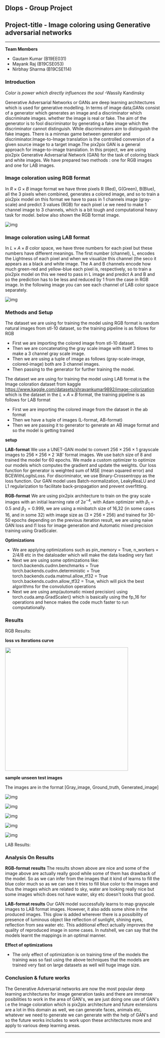 ## **Dlops - Group Project**
## **Project-title - Image coloring using Generative adversarial networks**
---

**Team Members**

- Gautam Kumar (B19EE031)
- Mayank Raj (B19CSE053)
- Nirbhay Sharma (B19CSE114)

### **Introduction**

*Color is power which directly influences the soul*
                                               -Wassily Kandinsky    

Generative Adversarial Networks or GANs are deep learning architectures which is used for generative modelling. In terms of image data,GANs consist of a generator which generates an image and a discriminator which discriminate images.
whether the image is real or fake. The aim of the generator is to fool discriminator by generating a fake image
which the discriminator cannot distinguish. While discriminators aim to distinguish the fake images. There is a
minmax game between generator and discriminator.Image-to-Image translation is the controlled conversion of a given source image to a target image.The pix2pix GAN is a general approach for image-to-image translation. 
In this project, we are using pix2pix Generative Adversarial Network (GAN) for the task of coloring black and white images. We have prepared two methods : one for RGB images and one for LAB images.


### **Image coloration using RGB format**

In $R \times G \times B$ image format we have three pixels R (Red), G(Green), B(Blue), all the 3 pixels when combined, generates a colored image, and so to train a pix2pix model on this format we have to pass in 1 channels image (gray-scale) and predict 3 values (RGB) for each pixel i.e we need to make 1 channel image to 3 channels, which is a bit tough and computational heavy task for model. below also shown the RGB format image. 

![img](https://miro.medium.com/max/1400/1*zeMdgdeBcITxnQZqVZ4rMg.jpeg)

### **Image coloration using LAB format**
In $L \times A \times B$ color space, we have three numbers for each pixel but these numbers have different meanings. The first number (channel), L, encodes the Lightness of each pixel and when we visualize this channel (the seco it appears as a black and white image. The A and B channels encode how much green-red and yellow-blue each pixel is, respectively, so to train a pix2pix model on this we need to pass in L image and predict A and B and so the prediction has to be less and reduced by 1 from the case in RGB image. In the following image you can see each channel of LAB color space separately.

![img](https://miro.medium.com/max/1400/1*ij9xBxv9rVuCyxuMDhgmQg.jpeg)

### **Methods and Setup**

The dataset we are using for training the model using RGB format is random natural images from stl-10 dataset, so the training pipeline is as follows for RGB
- First we are importing the colored image from stl-10 dataset.
- Then we are concatenating the gray scale image with itself 3 times to make a 3 channel gray scale image.
- Then we are using a tuple of image as follows (gray-scale-image, colored-image) both are 3 channel images.
- Then passing to the generator for further training the model.

The dataset we are using for training the model using LAB format is the Image coloration dataset from kaggle <span class='image'> https://www.kaggle.com/datasets/shravankumar9892/image-colorization </span> which is the dataset in the $L \times A \times B$ format, the training pipeline is as follows for LAB format
- First we are importing the colored image from the dataset in the ab format
- Then we have a tuple of images (L-format, AB-format)
- Then we are passing it to generator to generate an AB image format and so the model is getting trained

**setup**

**LAB-format**
We use a UNET-GAN model to convert $256 \times 256 \times 1$ grayscale images to $256 \times 256 \times 2$ 'AB' format images. We use batch size of 8 and trained the model for 60 epochs. We made a custom optimizer to optimize our models which computes the gradient and update the weights. Our loss function for generator is weighted sum of MSE (mean squared error) and BCEWithLogitsLoss. For discriminator, we use Binary-Crossentropy as the loss function. Our GAN model uses Batch-normalization, LeakyReaLU and L1 regularization to facilitate back-propagation and prevent overfitting.

**RGB-format**
We are using pix2pix architecture to train on the gray scale images with an initial learning rate of $2e^{-4}$, with Adam optimizer with $\beta_1 = 0.5$ and $\beta_2 = 0.999$, we are using a minibatch size of 16,32 (in some cases 16, and in some 32) with image size as ($3 \times 256 \times 256$) and trained for 30-50 epochs depending on the previous iteration result, we are using naive GAN loss and l1 loss for image generation and Automatic mixed precision training using GradScaler.

**Optimizations**

- We are applying optimizations such as pin_memory = True, n_workers = 2/4/8 etc in the dataloader which will make the data loading very fast
- Next we are using some optimizations like:
    torch.backends.cudnn.benchmarks = True
    torch.backends.cudnn.deterministic = True
    torch.backends.cuda.matmul.allow_tf32 = True
    torch.backends.cudnn.allow_tf32 = True,
    which will pick the best algorithms for the convolution operations
- Next we are using amp(automatic mixed precision) using torch.cuda.amp.GradScaler() which is basically using the fp_16 for operations and hence makes the code much faster to run computationally.


### **Results**

RGB Results:

**loss vs iterations curve**

<img src="./test_files3/loss.svg" width=400/>

**sample unseen test images**

The images are in the format \[Gray_image, Ground_truth, Generated_image\]

![img](https://github.com/Mayank9mare/ImagesForMarkdown/blob/main/dlop1.png?raw=true)

![img](https://github.com/Mayank9mare/ImagesForMarkdown/blob/main/dlop6.png?raw=true)

![img](https://github.com/Mayank9mare/ImagesForMarkdown/blob/main/dlop2.png?raw=true)

![img](https://github.com/Mayank9mare/ImagesForMarkdown/blob/main/dlop5.png?raw=true)

![img](https://github.com/Mayank9mare/ImagesForMarkdown/blob/main/dlop7.png?raw=true)

LAB Results:



### **Analysis On Results**

**RGB-format results**
The results shown above are nice and some of the image above are actually really good while some of them has drawback of the model. So as we can infer from the images that it kind of learns to fill the blue color much so as we can see it tries to fill blue color to the images and thus the images which are related to sky, water are looking really nice but some images which does not have water, sky etc doesn't looks that good.

**LAB-format results**
Our GAN model successfully learns to map grayscale images to LAB format images. However, it also adds some shine in the produced images. This glow is added wherever there is a possibility of presence of luminous object like reflection of sunlight, shining eyes, reflection from sea water etc. This additional effect actually improves the quality of reproduced image in some cases. In nutshell, we can say that the models learnt the mappings in an optimal manner.

**Effect of optimizations**
- The only effect of optimization is on training time of the models the training was so fast using the above techniques that the models are trained very fast on large datasets as well will huge image size.

### **Conclusion \& future works**

The Generative Adversarial networks are now the most popular deep learning architectures for image generation tasks and there are immense posibilities to work in the area of GAN's, we are just doing one use of GAN's i.e the Image coloration which is pix2pix architecture and future extensions are a lot in this domain as well, we can generate faces, animals etc, whatever we need to generate we can generate with the help of GAN's and so the future works includes to work upon these architectures more and apply to various deep learning areas.

---

<style> 

table, th, td {
  border: 0.1px solid black;
  border-collapse: collapse;
}

.image {
    color:blue;
}

</style>

<script type="text/javascript" src="http://cdn.mathjax.org/mathjax/latest/MathJax.js?config=TeX-AMS-MML_HTMLorMML"></script>
<script type="text/x-mathjax-config">
    MathJax.Hub.Config({ tex2jax: {inlineMath: [['$', '$']]}, messageStyle: "none" });
</script>
